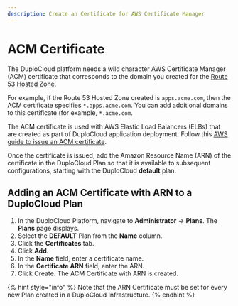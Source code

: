 ```yaml
---
description: Create an Certificate for AWS Certificate Manager
---
```


# ACM Certificate

The DuploCloud platform needs a wild character AWS Certificate Manager (ACM) certificate that corresponds to the domain you created for the [Route 53 Hosted Zone](route-53-hosted-zone.md).&#x20;

For example, if the Route 53 Hosted Zone created is `apps.acme.com`, then the ACM certificate specifies `*.apps.acme.com`. You can add additional domains to this certificate (for example,  `*.acme.com`.

The ACM certificate is used with AWS Elastic Load Balancers (ELBs) that are created as part of DuploCloud application deployment. Follow this [AWS guide to issue an ACM certificate](https://docs.aws.amazon.com/acm/latest/userguide/gs-acm-request-public.html#request-public-console).&#x20;

Once the certificate is issued, add the Amazon Resource Name (ARN) of the certificate in the DuploCloud Plan so that it is available to subsequent configurations, starting with the DuploCloud **default** plan.&#x20;

## Adding an ACM Certificate with ARN to a DuploCloud Plan

1. In the DuploCloud Platform, navigate to **Administrator** -> **Plans**. The **Plans** page displays.
2. Select the **DEFAULT** Plan from the **Name** column.
3. Click the **Certificates** tab.
4. Click **Add**.
5. In the **Name** field, enter a certificate name.
6. In the **Certificate ARN** field, enter the ARN.
7. Click Create. The ACM Certificate with ARN is created.

{% hint style="info" %}
Note that the ARN Certificate must be set for every new Plan created in a DuploCloud Infrastructure.
{% endhint %}
